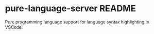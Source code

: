 # pure-language-server README

Pure programming language support for language syntax highlighting in VSCode.
